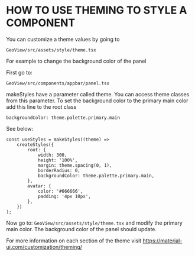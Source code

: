 # HOW TO USE THEMING TO STYLE A COMPONENT

You can customize a theme values by going to

```
GeoView/src/assets/style/theme.tsx
```

For example to change the background color of the panel

First go to:

```
GeoView/src/components/appbar/panel.tsx
```

makeStyles have a parameter called theme. You can access theme classes from this parameter. To set the background color to the primary main color add this line to the root class

```
backgroundColor: theme.palette.primary.main
```

See below:

```
const useStyles = makeStyles((theme) =>
    createStyles({
        root: {
            width: 300,
            height: '100%',
            margin: theme.spacing(0, 1),
            borderRadius: 0,
            backgroundColor: theme.palette.primary.main,
        },
        avatar: {
            color: '#666666',
            padding: '4px 10px',
        },
    })
);
```

Now go to: `GeoView/src/assets/style/theme.tsx` and modify the primary main color. The background color of the panel should update.

For more information on each section of the theme visit
https://material-ui.com/customization/theming/
